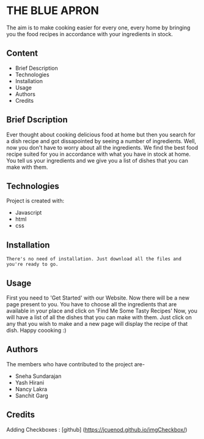 
# THE BLUE APRON

The aim is to make cooking easier for every one, every home by bringing you the food recipes in accordance with your ingredients in stock.

## Content

* Brief Description
* Technologies
* Installation
* Usage
* Authors
* Credits

## Brief Dscription
Ever thought about cooking delicious food at home but then you search for a dish recipe and got dissapointed by seeing a number of ingredients. Well, now you don't have to worry about all the ingredients. We find the best food recipe suited for you in accordance with what you have in stock at home. You tell us your ingredients and we give you a list of dishes that you can make with them.

## Technologies
Project is created with:
* Javascript
* html
* css

## Installation
```
There's no need of installation. Just download all the files and you're ready to go.
```

## Usage
First you need to 'Get Started' with our Website.
Now there will be a new page present to you.
You have to choose all the ingredients that are available in your place and click on 'Find Me Some Tasty Recipes'
Now, you will have a list of all the dishes that you can make with them.
Just click on any that you wish to make and a new page will display the recipe of that dish.
Happy coooking :)


## Authors
The members who have contributed to the project are-
* Sneha Sundarajan
* Yash Hirani
* Nancy Lakra
* Sanchit Garg


## Credits

Adding Checkboxes : [github] (https://jcuenod.github.io/imgCheckbox/)

